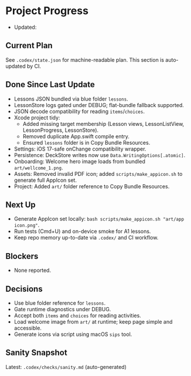# Project Progress

- Updated: <auto>

## Current Plan

See `.codex/state.json` for machine-readable plan. This section is auto-updated by CI.

## Done Since Last Update

- Lessons JSON bundled via blue folder `lessons`.
- LessonStore logs gated under DEBUG; flat-bundle fallback supported.
- JSON decode compatibility for reading `items`/`choices`.
- Xcode project tidy:
  - Added missing target membership (Lesson views, LessonListView, LessonProgress, LessonStore).
  - Removed duplicate App.swift compile entry.
  - Ensured `lessons` folder is in Copy Bundle Resources.
- Settings: iOS 17-safe onChange compatibility wrapper.
- Persistence: DeckStore writes now use `Data.WritingOptions[.atomic]`.
- Onboarding: Welcome hero image loads from bundled `art/wellcome_1.png`.
- Assets: Removed invalid PDF icon; added `scripts/make_appicon.sh` to generate full AppIcon set.
- Project: Added `art/` folder reference to Copy Bundle Resources.

## Next Up

- Generate AppIcon set locally: `bash scripts/make_appicon.sh "art/app icon.png"`.
- Run tests (Cmd+U) and on-device smoke for A1 lessons.
- Keep repo memory up-to-date via `.codex/` and CI workflow.

## Blockers

- None reported.

## Decisions

- Use blue folder reference for `lessons`.
- Gate runtime diagnostics under DEBUG.
- Accept both `items` and `choices` for reading activities.
- Load welcome image from `art/` at runtime; keep page simple and accessible.
- Generate icons via script using macOS `sips` tool.

## Sanity Snapshot

Latest: `.codex/checks/sanity.md` (auto-generated)
